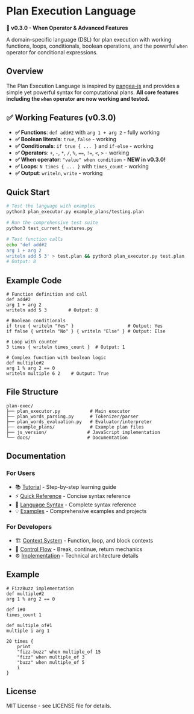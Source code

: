 # Plan Execution Language

**🚀 v0.3.0 - When Operator & Advanced Features**

A domain-specific language (DSL) for plan execution with working functions, loops, conditionals, boolean operations, and the powerful `when` operator for conditional expressions.

## Overview

The Plan Execution Language is inspired by [pangea-js](https://github.com/arkenidar/pangea-js) and provides a simple yet powerful syntax for computational plans. **All core features including the `when` operator are now working and tested.**

## ✅ Working Features (v0.3.0)

- **✅ Functions**: `def add#2` with `arg 1 + arg 2` - fully working
- **✅ Boolean literals**: `true`, `false` - working
- **✅ Conditionals**: `if true { ... }` and `if-else` - working
- **✅ Operators**: `+`, `-`, `*`, `/`, `%`, `==`, `!=`, `<`, `>` - working
- **✅ When operator**: `"value" when condition` - **NEW in v0.3.0!**
- **✅ Loops**: `N times { ... }` with `times_count` - working
- **✅ Output**: `writeln`, `write` - working

## Quick Start

```bash
# Test the language with examples
python3 plan_executor.py example_plans/testing.plan

# Run the comprehensive test suite
python3 test_current_features.py

# Test function calls
echo 'def add#2
arg 1 + arg 2
writeln add 5 3' > test.plan && python3 plan_executor.py test.plan
# Output: 8
```

## Example Code

```plaintext
# Function definition and call
def add#2
arg 1 + arg 2
writeln add 5 3        # Output: 8

# Boolean conditionals
if true { writeln "Yes" }                    # Output: Yes
if false { writeln "No" } { writeln "Else" } # Output: Else

# Loop with counter
3 times { writeln times_count }  # Output: 1

# Complex function with boolean logic
def multiple#2
arg 1 % arg 2 == 0
writeln multiple 6 2    # Output: True
```

## File Structure

```
plan-exec/
├── plan_executor.py           # Main executor
├── plan_words_parsing.py      # Tokenizer/parser
├── plan_words_evaluation.py   # Evaluator/interpreter
├── example_plans/             # Example plan files
├── js_version/               # JavaScript implementation
└── docs/                     # Documentation
```

## Documentation

### For Users

- 📚 [Tutorial](docs/TUTORIAL.md) - Step-by-step learning guide
- ⚡ [Quick Reference](docs/QUICK_REFERENCE.md) - Concise syntax reference
- 📖 [Language Syntax](docs/SYNTAX.md) - Complete syntax reference
- 💡 [Examples](docs/EXAMPLES.md) - Comprehensive examples and projects

### For Developers

- 🏗️ [Context System](docs/CONTEXTS.md) - Function, loop, and block contexts
- 🔄 [Control Flow](docs/CONTROL_FLOW.md) - Break, continue, return mechanics
- ⚙️ [Implementation](docs/IMPLEMENTATION.md) - Technical architecture details

## Example

```plaintext
# FizzBuzz implementation
def multiple#2
arg 1 % arg 2 == 0

def i#0
times_count 1

def multiple_of#1
multiple i arg 1

20 times {
    print
    "fizz-buzz" when multiple_of 15
    "fizz" when multiple_of 3
    "buzz" when multiple_of 5
    i
}
```

## License

MIT License - see LICENSE file for details.

